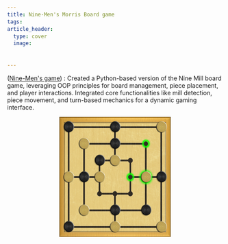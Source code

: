 ```yaml
---
title: Nine-Men's Morris Board game
tags: 
article_header:
  type: cover
  image:
    
    
---
```


([Nine-Men's game](https://github.com/yashikaadesai/Nine-Mens-Morris-Board-Game)) : Created a Python-based version of the Nine Mill board game, leveraging OOP principles for board management, piece placement, and player interactions. Integrated core functionalities like mill detection, piece movement, and turn-based mechanics for a dynamic gaming interface.


<div style="text-align:center;">
    <img src="/nine-mens-morris.jpg" alt="Yashika" width="260" height="280">
</div>